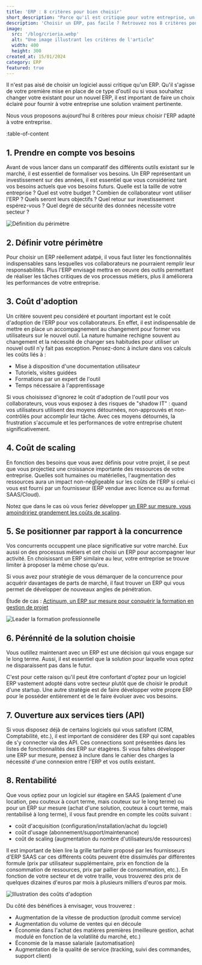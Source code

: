 ```yaml
---
title: 'ERP : 8 critères pour bien choisir'
short_description: "Parce qu'il est critique pour votre entreprise, un ERP doit être soigneusement choisi pour correspondre au cas particulier qu'est votre entreprise."
description: 'Choisir un ERP, pas facile ? Retrouvez nos 8 critères pour prendre en compte toutes les implications et faire un choix avisé.'
image:
  src: '/blog/crieria.webp'
  alt: "Une image illustrant les critères de l'article"
  width: 400
  height: 300
created_at: 15/01/2024
category: ERP
featured: true
---
```


Il n'est pas aisé de choisir un logiciel aussi critique qu'un ERP. Qu'il s'agisse de votre première mise en place de ce type d'outil ou si vous souhaitez changer votre existant pour un nouvel ERP, il est important de faire un choix éclairé pour fournir à votre entreprise une solution vraiment pertinente.

Nous vous proposons aujourd'hui 8 critères pour mieux choisir l'ERP adapté à votre entreprise.

:table-of-content

## 1. Prendre en compte vos besoins
Avant de vous lancer dans un comparatif des différents outils existant sur le marché, il est essentiel de formaliser vos besoins. Un ERP représentant un investissement sur des années, il est essentiel que vous considériez tant vos besoins actuels que vos besoins futurs. Quelle est la taille de votre entreprise ? Quel est votre budget ? Combien de collaborateur vont utiliser l'ERP ? Quels seront leurs objectifs ? Quel retour sur investissement espérez-vous ? Quel degré de sécurité des données nécessite votre secteur ?

![Définition du périmètre](/blog/draw-perimeter.webp)

## 2. Définir votre périmètre
Pour choisir un ERP réellement adatpé, il vous faut lister les fonctionnalités indispensables sans lesquelles vos collaborateurs ne pourraient remplir leur responsabilités. Plus l'ERP envisagé mettra en oeuvre des outils permettant de réaliser les tâches critiques de vos processus métiers, plus il améliorera les performances de votre entreprise.

## 3. Coût d'adoption
Un critère souvent peu considéré et pourtant important est le coût d'adoption de l'ERP pour vos collaborateurs. En effet, il est indispensable de mettre en place un accompagnement au changement pour former vos utilisateurs sur le nouvel outil. La nature humaine rechigne souvent au changement et la nécessité de changer ses habitudes pour utiliser un nouvel outil n'y fait pas exception.
Pensez-donc à inclure dans vos calculs les coûts liés à :

* Mise à disposition d'une documentation utilisateur
* Tutoriels, visites guidées
* Formations par un expert de l'outil
* Temps nécessaire à l'apprentissage

Si vous choisissez d'ignorez le coût d'adoption de l'outil pour vos collaborateurs, vous vous exposez à des risques de "shadow IT" : quand vos utilisateurs utilisent des moyens détournées, non-approuvés et non-contrôlés pour accomplir leur tâche. Avec ces moyens détournés, la frustration s'accumule et les performances de votre entreprise chutent significativement.


## 4. Coût de scaling
En fonction des besoins que vous avez définis pour votre projet, il se peut que vous projectiez une croissance importante des ressources de votre entreprise. Quelles soit humaines ou matérielles, l'augmentation des ressources aura un impact non-négligeable sur les coûts de l'ERP si celui-ci vous est fourni par un fournisseur (ERP vendue avec licence ou au format SAAS/Cloud).

Notez que dans le cas où vous feriez développer [un ERP sur mesure, vous amoindririez grandement les coûts de scaling](https://nutshell-lab.com/dossiers/erp-sur-mesure).

## 5. Se positionner par rapport à la concurrence
Vos concurrents occuppent une place significative sur votre marché. Eux aussi on des processus métiers et ont choisi un ERP pour accompagner leur activité. En choisissant un ERP similaire au leur, votre entreprise se trouve limiter à proposer la même chose qu'eux.

Si vous avez pour stratégie de vous démarquer de la concurrence pour acquérir davantages de parts de marché, il faut trouver un ERP qui vous permet de développer de nouveaux angles de pénétration.

Étude de cas : [Actinuum, un ERP sur mesure pour conquérir la formation en gestion de projet](https://nutshell-lab.com/projets/actinuum)

![Leader la formation professionnelle](/blog/meeting.webp)

## 6. Pérénnité de la solution choisie
Vous outillez maintenant avec un ERP est une décision qui vous engage sur le long terme. Aussi, il est essentiel que la solution pour laquelle vous optez ne disparaissent pas dans le futur.

C'est pour cette raison qu'il peut être confortant d'optez pour un logiciel ERP vastement adopté dans votre secteur plutôt que de choisir le produit d'une startup. Une autre stratégie est de faire développer votre propre ERP pour le posséder entièrement et de le faire évoluer avec vos besoins.

## 7. Ouverture aux services tiers (API)
Si vous disposez déjà de certains logiciels qui vous satisfont (CRM, Comptabilité, etc.), il est important de considérer des ERP qui sont capables de s'y connecter via des API. Ces connections sont présentées dans les listes de fonctionnalités des ERP sur étagères.
Si vous faîtes développer une ERP sur mesure, pensez à inclure dans le cahier des charges la nécessité d'une connexion entre l'ERP et vos outils existant.

## 8. Rentabilité
Que vous optiez pour un logiciel sur étagère en SAAS (paiement d'une location, peu couteux à court terme, mais couteux sur le long terme) ou pour un ERP sur mesure (achat d'une solution, couteux à court terme, mais rentabilisé à long terme), il vous faut prendre en compte les coûts suivant :

* coût d'acquisition (configuration/installation/achat du logciel)
* coût d'usage (abonnement/support/maintenance)
* coût de scaling (augmentation du nombre d'utilisateurs/de ressources)

Il est important de bien lire la grille tarifaire proposé par les fournisseurs d'ERP SAAS car ces différents coûts peuvent être dissimulés par différentes formule (prix par utilisateur supplémentaire, prix en fonction de la consommation de ressources, prix par pallier de consommation, etc.). En fonction de votre secteur et de votre traille, vous trouverez des prix de quelques dizaines d'euros par mois à plusieurs milliers d'euros par mois.

![Illustration des coûts d'adoption](/blog/adoption-cost.webp)

Du côté des bénéfices à envisager, vous trouverez :

* Augmentation de la vitesse de production (produit comme service)
* Augmentation du volume de ventes qui en découle
* Économie dans l'achat des matières premières (meilleure gestion, achat modulé en fonction de la volatilité du marché, etc.)
* Économie de la masse salariale (automatisation)
* Augmentation de la qualité de service (tracking, suivi des commandes, support client)
